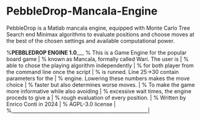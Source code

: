 # PebbleDrop-Mancala-Engine
PebbleDrop is a Matlab mancala engine, equipped with Monte Carlo Tree Search end Minimax algorithms to evaluate positions and choose moves at the best of the chosen settings and available computational power.

%________________PEBBLEDROP ENGINE 1.0___________________
% This is a Game Engine for the popular board game       |
% known as Mancala, formally called Wari. The user is    |
% able to chose the playing algorithm independently      |
% for both player from the command line once the script  |
% is runned. Line 25->30 contain parameters for the      |
% engine. Lowering these numbers makes the move choice   |
% faster but also determines worse moves.                |
% To make the game more informative while also avoiding  |
% excessive wait times, the engine proceds to give a     |
% rough evaluation of every position.                    |
% Written by Enrico Conti in 2024                        |
% AGPL-3.0 license                                       |
%________________________________________________________|
